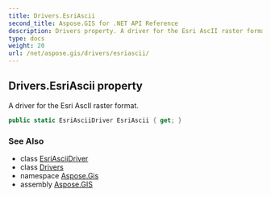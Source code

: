 ```yaml
---
title: Drivers.EsriAscii
second_title: Aspose.GIS for .NET API Reference
description: Drivers property. A driver for the Esri AscII raster format
type: docs
weight: 20
url: /net/aspose.gis/drivers/esriascii/
---
```

## Drivers.EsriAscii property

A driver for the Esri AscII raster format.

```csharp
public static EsriAsciiDriver EsriAscii { get; }
```

### See Also

* class [EsriAsciiDriver](../../../aspose.gis.formats.esriascii/esriasciidriver/)
* class [Drivers](../)
* namespace [Aspose.Gis](../../drivers/)
* assembly [Aspose.GIS](../../../)



